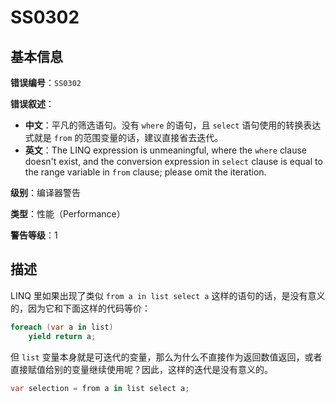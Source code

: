 ﻿# SS0302
## 基本信息

**错误编号**：`SS0302`

**错误叙述**：

* **中文**：平凡的筛选语句。没有 `where` 的语句，且 `select` 语句使用的转换表达式就是 `from` 的范围变量的话，建议直接省去迭代。
* **英文**：The LINQ expression is unmeaningful, where the `where` clause doesn't exist, and the conversion expression in `select` clause is equal to the range variable in `from` clause; please omit the iteration.

**级别**：编译器警告

**类型**：性能（Performance）

**警告等级**：1

## 描述

LINQ 里如果出现了类似 `from a in list select a` 这样的语句的话，是没有意义的，因为它和下面这样的代码等价：

```csharp
foreach (var a in list)
    yield return a;
```

但 `list` 变量本身就是可迭代的变量，那么为什么不直接作为返回数值返回，或者直接赋值给别的变量继续使用呢？因此，这样的迭代是没有意义的。

```csharp
var selection = from a in list select a;
```

